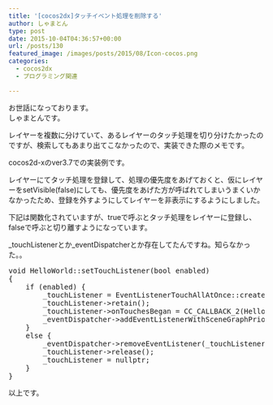 ```yaml
---
title: '[cocos2dx]タッチイベント処理を削除する'
author: しゃまとん
type: post
date: 2015-10-04T04:36:57+00:00
url: /posts/130
featured_image: /images/posts/2015/08/Icon-cocos.png
categories:
  - cocos2dx
  - プログラミング関連

---
```

お世話になっております。  
しゃまとんです。

レイヤーを複数に分けていて、あるレイヤーのタッチ処理を切り分けたかったのですが、検索してもあまり出てこなかったので、実装できた際のメモです。

cocos2d-xのver3.7での実装例です。

レイヤーにてタッチ処理を登録して、処理の優先度をあげておくと、仮にレイヤーをsetVisible(false)にしても、優先度をあげた方が呼ばれてしまいうまくいかなかったため、登録を外すようにしてレイヤーを非表示にするようにしました。

下記は関数化されていますが、trueで呼ぶとタッチ処理をレイヤーに登録し、falseで呼ぶと切り離すようになっています。

\_touchListenerとか\_eventDispatcherとか存在してたんですね。知らなかった。。

<pre class="brush: cpp; gutter: true">void HelloWorld::setTouchListener(bool enabled)
{
    if (enabled) {
        _touchListener = EventListenerTouchAllAtOnce::create();
        _touchListener-&gt;retain();
        _touchListener-&gt;onTouchesBegan = CC_CALLBACK_2(HelloWorld::onTouchesBegan, this);
        _eventDispatcher-&gt;addEventListenerWithSceneGraphPriority(_touchListener, this);
    }
    else {
        _eventDispatcher-&gt;removeEventListener(_touchListener);
        _touchListener-&gt;release();
        _touchListener = nullptr;
    }
}</pre>

以上です。